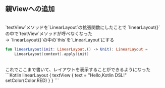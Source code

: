 ## 親Viewへの追加
<br />
`textView`メソッドを`LinearLayout`の拡張関数にしたことで  
`linearLayout{}`の中で`textView`メソッドが呼べなくなった  
<br />
→ `linearLayout{}`の中の`this`を`LinearLayout`にする

```Kotlin
fun linearLayout(init: LinearLayout.() -> Unit): LinearLayout =
    LinearLayout(context).apply(init)
```
<br />
これでここまで書いて、レイアウトを表示することができるようになった
```Kotlin
linearLayout {
    textView {
        text = "Hello,Kotlin DSL!"
        setColor(Color.RED)
    }
}
```